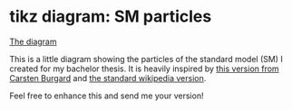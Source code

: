 tikz diagram: SM particles
===

 [The diagram](particles.svg)

This is a little diagram showing the particles of the standard model (SM) I created for my bachelor thesis. 
It is heavily inspired by [this version from Carsten Burgard](https://texample.net/tikz/examples/model-physics) and [the standard wikipedia version](https://commons.wikimedia.org/wiki/File:Standard_Model_of_Elementary_Particles.svg).

Feel free to enhance this and send me your version! 